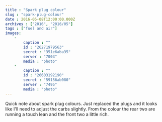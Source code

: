 ```yaml
---
title : "Spark plug colour"
slug : "spark-plug-colour"
date : 2016-05-08T12:00:00.000Z
archives : ["2016", "2016/05"]
tags : ["fuel and air"]
images:
    -
        caption : ""
        id : "26271979563"
        secret : "351e6aba35"
        server : "7003"
        media : "photo"
    -
        caption : ""
        id : "26603192190"
        secret : "59156ab080"
        server : "7495"
        media : "photo"
---
```


Quick note about spark plug colours.
Just replaced the plugs and it looks like I'll need to adjust the carbs slightly. From the colour the rear two are running a touch lean and the front two a little rich.